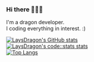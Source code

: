 ### Hi there 🐲✨👋
I'm a dragon developer.  
I coding everything in interest.  :) 

[![LaysDragon's GitHub stats](https://github-readme-stats.laysdragon.com/api?username=LaysDragon&theme=transparent&show_icons=true&show=prs_merged,prs_merged_percentage)](https://github.com/LaysDragon/LaysDragon)  
[![LaysDragon's code::stats stats](https://codestats-readme.avior.me/api/top-langs?username=LaysDragon)](https://github.com/LaysDragon/LaysDragon)  
[![Top Langs](https://github-readme-stats.laysdragon.com/api/top-langs/?username=LaysDragon&theme=transparent&layout=compact)](https://github.com/LaysDragon/LaysDragon)  

<!--
**LaysDragon/LaysDragon** is a ✨ _special_ ✨ repository because its `README.md` (this file) appears on your GitHub profile.

Here are some ideas to get you started:

- 🔭 I’m currently working on ...
- 🌱 I’m currently learning ...
- 👯 I’m looking to collaborate on ...
- 🤔 I’m looking for help with ...
- 💬 Ask me about ...
- 📫 How to reach me: ...
- 😄 Pronouns: ...
- ⚡ Fun fact: ...
-->
